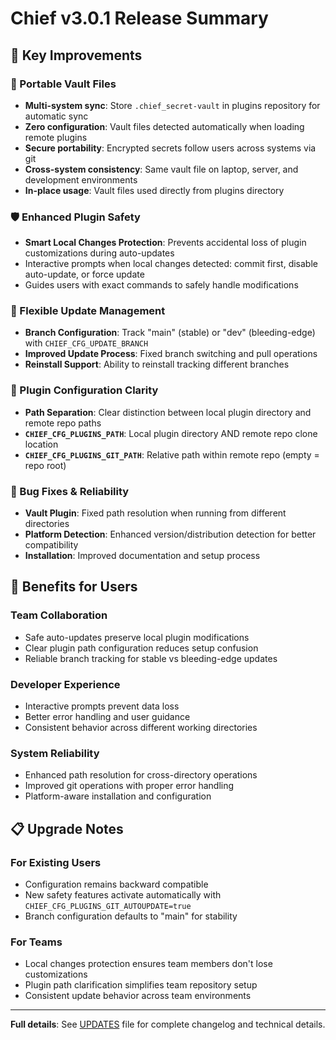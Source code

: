 # Chief v3.0.1 Release Summary

## 🚀 Key Improvements

### 🔐 Portable Vault Files
- **Multi-system sync**: Store `.chief_secret-vault` in plugins repository for automatic sync
- **Zero configuration**: Vault files detected automatically when loading remote plugins
- **Secure portability**: Encrypted secrets follow users across systems via git
- **Cross-system consistency**: Same vault file on laptop, server, and development environments
- **In-place usage**: Vault files used directly from plugins directory

### 🛡️ Enhanced Plugin Safety

- **Smart Local Changes Protection**: Prevents accidental loss of plugin customizations during auto-updates
- Interactive prompts when local changes detected: commit first, disable auto-update, or force update
- Guides users with exact commands to safely handle modifications

### 🔧 Flexible Update Management

- **Branch Configuration**: Track "main" (stable) or "dev" (bleeding-edge) with `CHIEF_CFG_UPDATE_BRANCH`
- **Improved Update Process**: Fixed branch switching and pull operations
- **Reinstall Support**: Ability to reinstall tracking different branches

### 📂 Plugin Configuration Clarity

- **Path Separation**: Clear distinction between local plugin directory and remote repo paths
- **`CHIEF_CFG_PLUGINS_PATH`**: Local plugin directory AND remote repo clone location
- **`CHIEF_CFG_PLUGINS_GIT_PATH`**: Relative path within remote repo (empty = repo root)

### 🔧 Bug Fixes & Reliability

- **Vault Plugin**: Fixed path resolution when running from different directories
- **Platform Detection**: Enhanced version/distribution detection for better compatibility
- **Installation**: Improved documentation and setup process

## 🎯 Benefits for Users

### **Team Collaboration**

- Safe auto-updates preserve local plugin modifications
- Clear plugin path configuration reduces setup confusion
- Reliable branch tracking for stable vs bleeding-edge updates

### **Developer Experience**

- Interactive prompts prevent data loss
- Better error handling and user guidance
- Consistent behavior across different working directories

### **System Reliability**

- Enhanced path resolution for cross-directory operations
- Improved git operations with proper error handling
- Platform-aware installation and configuration

## 📋 Upgrade Notes

### For Existing Users

- Configuration remains backward compatible
- New safety features activate automatically with `CHIEF_CFG_PLUGINS_GIT_AUTOUPDATE=true`
- Branch configuration defaults to "main" for stability

### For Teams

- Local changes protection ensures team members don't lose customizations
- Plugin path clarification simplifies team repository setup
- Consistent update behavior across team environments

---

**Full details**: See [UPDATES](UPDATES) file for complete changelog and technical details.
